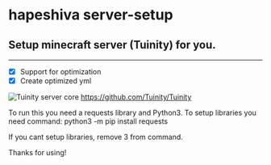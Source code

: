 # hapeshiva server-setup
## Setup minecraft server (Tuinity) for you.

___

- [X] Support for optimization
- [X] Create optimized yml

![Tuinity server core](https://github.com/Tuinity/Tuinity/blob/master/tuinity-logo.webp) https://github.com/Tuinity/Tuinity

To run this you need a requests library and Python3. To setup libraries you need command:
python3 -m pip install requests

If you cant setup libraries, remove 3 from command.

Thanks for using!
